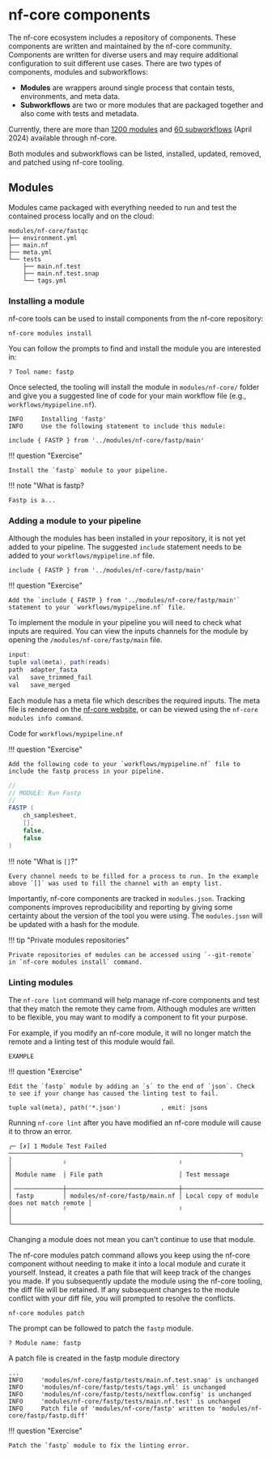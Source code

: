 # nf-core components

The nf-core ecosystem includes a repository of components. These components are written and maintained by the nf-core community. Components are written for diverse users and may require additional configuration to suit different use cases. There are two types of components, modules and subworkflows:

-   **Modules** are wrappers around single process that contain tests, environments, and meta data.
-   **Subworkflows** are two or more modules that are packaged together and also come with tests and metadata.

Currently, there are more than [1200 modules](https://nf-co.re/modules) and [60 subworkflows](https://nf-co.re/subworkflows) (April 2024) available through nf-core.

Both modules and subworkflows can be listed, installed, updated, removed, and patched using nf-core tooling.

## Modules

Modules came packaged with everything needed to run and test the contained process locally and on the cloud:

```
modules/nf-core/fastqc
├── environment.yml
├── main.nf
├── meta.yml
└── tests
    ├── main.nf.test
    ├── main.nf.test.snap
    └── tags.yml
```

### Installing a module

nf-core tools can be used to install components from the nf-core repository:

```
nf-core modules install
```

You can follow the prompts to find and install the module you are interested in:

```console
? Tool name: fastp
```

Once selected, the tooling will install the module in `modules/nf-core/` folder and give you a suggested line of code for your main workflow file (e.g., `workflows/mypipeline.nf`).

```console
INFO     Installing 'fastp'
INFO     Use the following statement to include this module:

include { FASTP } from '../modules/nf-core/fastp/main'
```

!!! question "Exercise"

    Install the `fastp` module to your pipeline.

!!! note "What is fastp?

    Fastp is a...

### Adding a module to your pipeline

Although the modules has been installed in your repository, it is not yet added to your pipeline. The suggested `include` statement needs to be added to your `workflows/mypipeline.nf` file.

```console
include { FASTP } from '../modules/nf-core/fastp/main'
```

!!! question "Exercise"

    Add the `include { FASTP } from '../modules/nf-core/fastp/main'` statement to your `workflows/mypipeline.nf` file.

To implement the module in your pipeline you will need to check what inputs are required. You can view the inputs channels for the module by opening the `/modules/nf-core/fastp/main` file.

```groovy title="/modules/nf-core/fastp/main"
input:
tuple val(meta), path(reads)
path  adapter_fasta
val   save_trimmed_fail
val   save_merged
```

Each module has a meta file which describes the required inputs. The meta file is rendered on the [nf-core website](https://nf-co.re/modules/fastp), or can be viewed using the `nf-core modules info command`.

Code for `workflows/mypipeline.nf`

!!! question "Exercise"

    Add the following code to your `workflows/mypipeline.nf` file to include the fastp process in your pipeline.

```groovy
//
// MODULE: Run Fastp
//
FASTP (
    ch_samplesheet,
    [],
    false,
    false
)
```

!!! note "What is `[]`?"

    Every channel needs to be filled for a process to run. In the example above `[]` was used to fill the channel with an empty list.

Importantly, nf-core components are tracked in `modules.json`. Tracking components improves reproducibility and reporting by giving some certainty about the version of the tool you were using. The `modules.json` will be updated with a hash for the module.

!!! tip "Private modules repositories"

    Private repositories of modules can be accessed using `--git-remote` in `nf-core modules install` command.

### Linting modules

The `nf-core lint` command will help manage nf-core components and test that they match the remote they came from. Although modules are written to be flexible, you may want to modify a component to fit your purpose.

For example, if you modify an nf-core module, it will no longer match the remote and a linting test of this module would fail.

```
EXAMPLE
```

!!! question "Exercise"

    Edit the `fastp` module by adding an `s` to the end of `json`. Check to see if your change has caused the linting test to fail.

```
tuple val(meta), path('*.json')           , emit: jsons
```

Running `nf-core lint` after you have modified an nf-core module will cause it to throw an error.

```
╭─ [✗] 1 Module Test Failed ────────────────────────────────────────────────────────────────╮
│              ╷                               ╷                                            │
│ Module name  │ File path                     │ Test message                               │
│╶─────────────┼───────────────────────────────┼────────────────────────────────────────────│
│ fastp        │ modules/nf-core/fastp/main.nf │ Local copy of module does not match remote │
│              ╵                               ╵                                            │
╰───────────────────────────────────────────────────────────────────────────────────────────╯
```

Changing a module does not mean you can't continue to use that module.

The nf-core modules patch command allows you keep using the nf-core component without needing to make it into a local module and curate it yourself. Instead, it creates a path file that will keep track of the changes you made. If you subsequently update the module using the nf-core tooling, the diff file will be retained. If any subsequent changes to the module conflict with your diff file, you will prompted to resolve the conflicts.

```
nf-core modules patch
```

The prompt can be followed to patch the `fastp` module.

```
? Module name: fastp
```

A patch file is created in the fastp module directory

```
...
INFO     'modules/nf-core/fastp/tests/main.nf.test.snap' is unchanged
INFO     'modules/nf-core/fastp/tests/tags.yml' is unchanged
INFO     'modules/nf-core/fastp/tests/nextflow.config' is unchanged
INFO     'modules/nf-core/fastp/tests/main.nf.test' is unchanged
INFO     Patch file of 'modules/nf-core/fastp' written to 'modules/nf-core/fastp/fastp.diff'
```

!!! question "Exercise"

    Patch the `fastp` module to fix the linting error.
